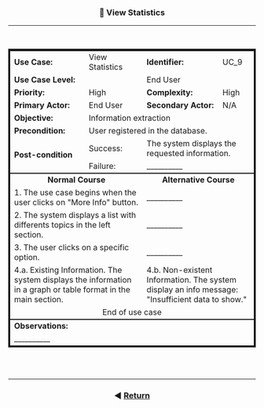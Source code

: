 <style>.bolded{font-weight:bold;}table{border:4px solid;}</style>

<h3 align=center>📌 View Statistics</h3>
<hr>
<br>

<table>
    <thead">
        <tr>
            <td class="bolded">Use Case:</strong></td>
            <td>View Statistics</td>
            <td class="bolded">Identifier:</strong></td>
            <td>UC_9</td>
        </tr>
        <tr>
            <td colspan="2" class="bolded">Use Case Level:</strong></td>
            <td colspan="2">End User</td>
        </tr>
        <tr>
            <td class="bolded">Priority:</strong></td>
            <td>High</td>
            <td class="bolded">Complexity:</strong></td>
            <td>High</td>
        </tr>
        <tr>
            <td class="bolded">Primary Actor:</strong></td>
            <td>End User</td>
            <td class="bolded">Secondary Actor:</strong></td>
            <td>N/A</td>
        </tr>
        <tr>
            <td class="bolded">Objective:</strong></td>
            <td colspan="3">Information extraction</td>
        </tr>
        <tr>
            <td class="bolded">Precondition:</strong></td>
            <td colspan="3">User registered in the database.</td>
        </tr>
        <tr>
            <td rowspan="2" class="bolded">Post-condition</strong></td>
            <td colspan="1">Success:</td>
            <td colspan="3">The system displays the requested information.</td>
        </tr>
        <tr>
            <td colspan="1">Failure:</td>
            <td colspan="3">__________</td>
        </tr>
    </thead>
    <tbody style="border-bottom: 2px solid;border-top: 2px solid">
        <tr>
            <td align="center" colspan="2" class="bolded">Normal Course</strong></td>
            <td align="center" colspan="2" class="bolded">Alternative Course</strong></td>
        </tr>
        <tr>
            <td colspan="2">1. The use case begins when the user clicks on "More Info" button.</td>
            <td colspan="2">__________</td>
        </tr>
        <tr>
            <td colspan="2">2. The system displays a list with differents topics in the left section.</td>
            <td colspan="2">__________</td>
        </tr>
        <tr>
            <td colspan="2">3. The user clicks on a specific option.</td>
            <td colspan="2">__________</td>
        </tr>
        <tr>
            <td colspan="2">4.a. Existing Information. The system displays the information in a graph or table format in the main section.</td>
            <td colspan="2">4.b. Non-existent Information. The system display an info message: "Insufficient data to show."</td>
        </tr>
        <tr>
            <td align="center" colspan="4">End of use case</td>
        </tr>
    </tbody>
    <tfoot>
        <tr>
            <td colspan="4" class="bolded">Observations:</strong></td>
        </tr>
        <tr>
            <td colspan="4">__________</td>
        </tr>
    </tfoot>
</table>

<br><br>

<footer align="center">
    <hr>

### ◀️ [Return](../../General_process_definition.md)

</footer>